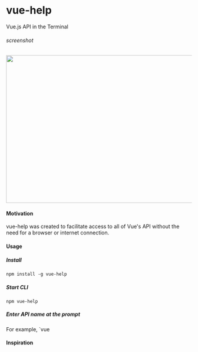 # vue-help

Vue.js API in the Terminal

###### screenshot
<img
    src="https://ibb.co/jL1CPk"
    height="400" width="800"/>


#### Motivation

vue-help was created to facilitate access to all of Vue's API without the need for a browser or internet connection.


#### Usage

##### Install

`npm install -g vue-help`


##### Start CLI

`npm vue-help`

##### Enter API name at the prompt

For example, `vue


#### Inspiration